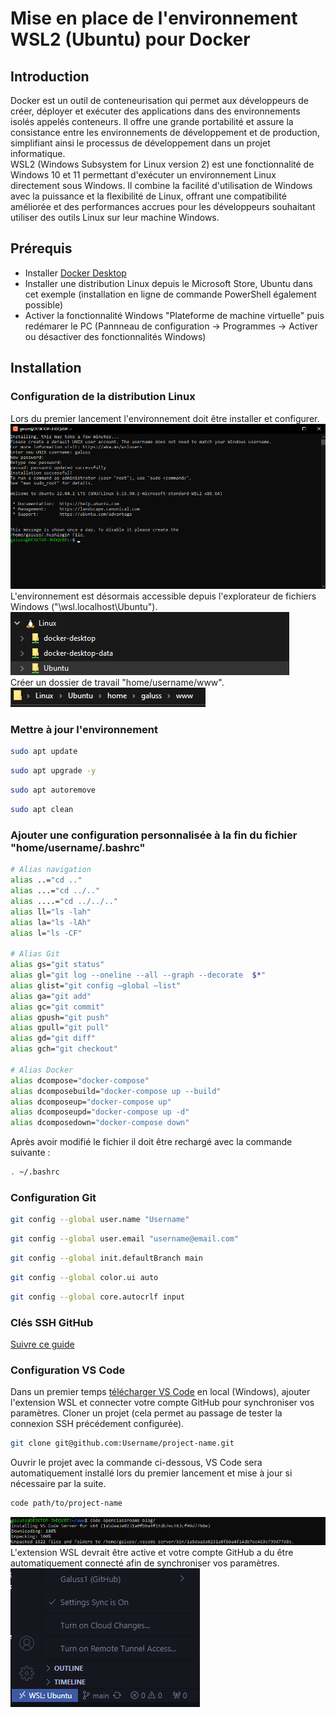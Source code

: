 # Mise en place de l'environnement WSL2 (Ubuntu) pour Docker

## Introduction
Docker est un outil de conteneurisation qui permet aux développeurs de créer, déployer et exécuter des applications dans des environnements isolés appelés conteneurs. Il offre une grande portabilité et assure la consistance entre les environnements de développement et de production, simplifiant ainsi le processus de développement dans un projet informatique.\
WSL2 (Windows Subsystem for Linux version 2) est une fonctionnalité de Windows 10 et 11 permettant d'exécuter un environnement Linux directement sous Windows. Il combine la facilité d'utilisation de Windows avec la puissance et la flexibilité de Linux, offrant une compatibilité améliorée et des performances accrues pour les développeurs souhaitant utiliser des outils Linux sur leur machine Windows.

## Prérequis
- Installer [Docker Desktop](https://www.docker.com/products/docker-desktop/)
- Installer une distribution Linux depuis le Microsoft Store, Ubuntu dans cet exemple (installation en ligne de commande PowerShell également possible)
- Activer la fonctionnalité Windows "Plateforme de machine virtuelle" puis redémarer le PC (Pannneau de configuration -> Programmes -> Activer ou désactiver des fonctionnalités Windows)

## Installation

### Configuration de la distribution Linux
Lors du premier lancement l'environnement doit être installer et configurer.
![](img/Screenshot_1.png)
L'environnement est désormais accessible depuis l'explorateur de fichiers Windows ("\\wsl.localhost\Ubuntu").
![](img/Screenshot_2.png)\
Créer un dossier de travail "home/username/www".\
![](img/Screenshot_3.png)

### Mettre à jour l'environnement 
```bash
sudo apt update
```
```bash
sudo apt upgrade -y
```
```bash
sudo apt autoremove
```
```bash
sudo apt clean
```

### Ajouter une configuration personnalisée à la fin du fichier "home/username/.bashrc"
```bash
# Alias navigation
alias ..="cd .."
alias ...="cd ../.."
alias ....="cd ../../.."
alias ll="ls -lah"
alias la="ls -lAh"
alias l="ls -CF"

# Alias Git
alias gs="git status"
alias gl="git log --oneline --all --graph --decorate  $*"
alias glist="git config –global –list"
alias ga="git add"
alias gc="git commit"
alias gpush="git push"
alias gpull="git pull"
alias gd="git diff"
alias gch="git checkout"

# Alias Docker
alias dcompose="docker-compose"
alias dcomposebuild="docker-compose up --build"
alias dcomposeup="docker-compose up"
alias dcomposeupd="docker-compose up -d"
alias dcomposedown="docker-compose down"
```
Après avoir modifié le fichier il doit être rechargé avec la commande suivante :
```bash
. ~/.bashrc
```

### Configuration Git
```bash
git config --global user.name "Username"
```
```bash
git config --global user.email "username@email.com"
```
```bash
git config --global init.defaultBranch main
```
```bash
git config --global color.ui auto
```
```bash
git config --global core.autocrlf input
```

### Clés SSH GitHub
[Suivre ce guide](https://kinsta.com/blog/generate-ssh-key/)

### Configuration VS Code
Dans un premier temps [télécharger VS Code](https://code.visualstudio.com/) en local (Windows), ajouter l'extension WSL et connecter votre compte GitHub pour synchroniser vos paramètres.
Cloner un projet (cela permet au passage de tester la connexion SSH précédement configurée).
```bash
git clone git@github.com:Username/project-name.git
```
Ouvrir le projet avec la commande ci-dessous, VS Code sera automatiquement installé lors du premier lancement et mise à jour si nécessaire par la suite.
```bash
code path/to/project-name
```
![](img/Screenshot_4.png)
L'extension WSL devrait être active et votre compte GitHub a du être automatiquement connecté afin de synchroniser vos paramètres.
![](img/Screenshot_5.png)
